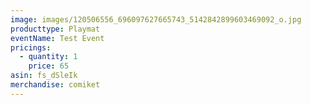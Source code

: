 ```yaml
---
image: images/120506556_696097627665743_5142842899603469092_o.jpg
producttype: Playmat
eventName: Test Event
pricings:
  - quantity: 1
    price: 65
asin: fs_dSleIk
merchandise: comiket
---
```

